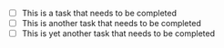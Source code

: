 <!-- how to create a dropdown menu -->



- [ ] This is a task that needs to be completed
- [ ] This is another task that needs to be completed
- [ ] This is yet another task that needs to be completed
